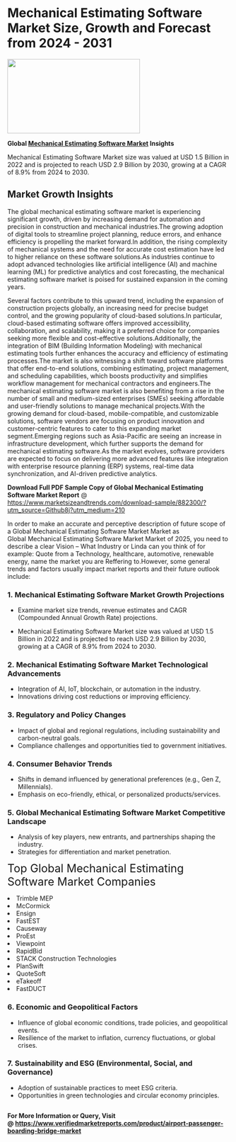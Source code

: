 <H1>Mechanical Estimating Software Market Size, Growth and Forecast from 2024 - 2031</H1><img class="aligncenter size-medium wp-image-584254" src="https://thirdeyenews.in/wp-content/uploads/2024/09/Global-Market-Research-300x168.jpeg" alt="" width="300" height="168" /><p><strong>Global&nbsp;<a href="https://www.marketsizeandtrends.com/download-sample/882300/?utm_source=Github8j?utm_medium=210">Mechanical Estimating Software Market</a> Insights</strong></p><p>Mechanical Estimating Software Market size was valued at USD 1.5 Billion in 2022 and is projected to reach USD 2.9 Billion by 2030, growing at a CAGR of 8.9% from 2024 to 2030.</p><p><h2>Market Growth Insights</h2> <p>The global mechanical estimating software market is experiencing significant growth, driven by increasing demand for automation and precision in construction and mechanical industries.The growing adoption of digital tools to streamline project planning, reduce errors, and enhance efficiency is propelling the market forward.In addition, the rising complexity of mechanical systems and the need for accurate cost estimation have led to higher reliance on these software solutions.As industries continue to adopt advanced technologies like artificial intelligence (AI) and machine learning (ML) for predictive analytics and cost forecasting, the mechanical estimating software market is poised for sustained expansion in the coming years.</p> <p>Several factors contribute to this upward trend, including the expansion of construction projects globally, an increasing need for precise budget control, and the growing popularity of cloud-based solutions.In particular, cloud-based estimating software offers improved accessibility, collaboration, and scalability, making it a preferred choice for companies seeking more flexible and cost-effective solutions.Additionally, the integration of BIM (Building Information Modeling) with mechanical estimating tools further enhances the accuracy and efficiency of estimating processes.The market is also witnessing a shift toward software platforms that offer end-to-end solutions, combining estimating, project management, and scheduling capabilities, which boosts productivity and simplifies workflow management for mechanical contractors and engineers.The mechanical estimating software market is also benefiting from a rise in the number of small and medium-sized enterprises (SMEs) seeking affordable and user-friendly solutions to manage mechanical projects.With the growing demand for cloud-based, mobile-compatible, and customizable solutions, software vendors are focusing on product innovation and customer-centric features to cater to this expanding market segment.Emerging regions such as Asia-Pacific are seeing an increase in infrastructure development, which further supports the demand for mechanical estimating software.As the market evolves, software providers are expected to focus on delivering more advanced features like integration with enterprise resource planning (ERP) systems, real-time data synchronization, and AI-driven predictive analytics.<p><span class=""><strong>Download Full PDF Sample Copy of Global Mechanical Estimating Software Market Report</strong> @ <a href="https://www.marketsizeandtrends.com/download-sample/882300/?utm_source=Github8j?utm_medium=210" target="_blank">https://www.marketsizeandtrends.com/download-sample/882300/?utm_source=Github8j?utm_medium=210</a></span></p><p>In order to make an accurate and perceptive description of future scope of a Global&nbsp;Mechanical Estimating Software Market Market as Global&nbsp;Mechanical Estimating Software Market Market of 2025, you need to describe a clear Vision &ndash; What Industry or Linda can you think of for example: Quote from a Technology, healthcare, automotive, renewable energy, name the market you are Reffering to.However, some general trends and factors usually impact market reports and their future outlook include:</p><h3>1.&nbsp;<strong>Mechanical Estimating Software Market Growth Projections</strong></h3><ul><li>Examine market size trends, revenue estimates and CAGR (Compounded Annual Growth Rate) projections.</li><li><p>Mechanical Estimating Software Market size was valued at USD 1.5 Billion in 2022 and is projected to reach USD 2.9 Billion by 2030, growing at a CAGR of 8.9% from 2024 to 2030.</p></li></ul><h3>2.&nbsp;<strong>Mechanical Estimating Software Market Technological Advancements</strong></h3><ul><li>Integration of AI, IoT, blockchain, or automation in the industry.</li><li>Innovations driving cost reductions or improving efficiency.</li></ul><h3>3.&nbsp;<strong>Regulatory and Policy Changes</strong></h3><ul><li>Impact of global and regional regulations, including sustainability and carbon-neutral goals.</li><li>Compliance challenges and opportunities tied to government initiatives.</li></ul><h3>4.&nbsp;<strong>Consumer Behavior Trends</strong></h3><ul><li>Shifts in demand influenced by generational preferences (e.g., Gen Z, Millennials).</li><li>Emphasis on eco-friendly, ethical, or personalized products/services.</li></ul><h3>5.&nbsp;<strong>Global Mechanical Estimating Software Market Competitive Landscape</strong></h3><ul><li>Analysis of key players, new entrants, and partnerships shaping the industry.</li><li>Strategies for differentiation and market penetration.</li></ul><p data-pm-slice="1 1 []"><span style="color: inherit; font-family: inherit; font-size: 25px;">Top Global Mechanical Estimating Software Market Companies</span></p><div class="" data-test-id=""><p><li>Trimble MEP</li><li> McCormick</li><li> Ensign</li><li> FastEST</li><li> Causeway</li><li> ProEst</li><li> Viewpoint</li><li> RapidBid</li><li> STACK Construction Technologies</li><li> PlanSwift</li><li> QuoteSoft</li><li> eTakeoff</li><li> FastDUCT</li></p></div><h3>6.&nbsp;<strong>Economic and Geopolitical Factors</strong></h3><ul><li>Influence of global economic conditions, trade policies, and geopolitical events.</li><li>Resilience of the market to inflation, currency fluctuations, or global crises.</li></ul><h3>7.&nbsp;<strong>Sustainability and ESG (Environmental, Social, and Governance)</strong></h3><ul><li>Adoption of sustainable practices to meet ESG criteria.</li><li>Opportunities in green technologies and circular economy principles.</li></ul><h2><strong style="font-size: 14px;">For More Information or Query, Visit @&nbsp;</strong><a style="background-color: #ffffff; font-size: 14px;" href="https://www.marketsizeandtrends.com/report/mechanical-estimating-software-market/" target="_blank">https://www.verifiedmarketreports.com/product/airport-passenger-boarding-bridge-market</a></h2>